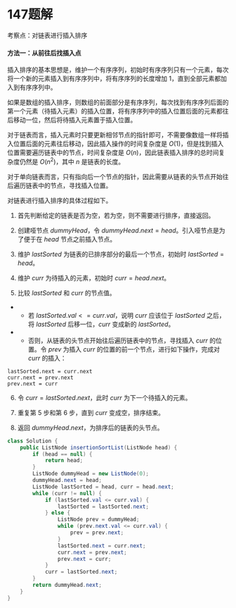 # 147题解
考察点：对链表进行插入排序

#### 方法一：从前往后找插入点

插入排序的基本思想是，维护一个有序序列，初始时有序序列只有一个元素，每次将一个新的元素插入到有序序列中，将有序序列的长度增加 $1$，直到全部元素都加入到有序序列中。

如果是数组的插入排序，则数组的前面部分是有序序列，每次找到有序序列后面的第一个元素（待插入元素）的插入位置，将有序序列中的插入位置后面的元素都往后移动一位，然后将待插入元素置于插入位置。

对于链表而言，插入元素时只要更新相邻节点的指针即可，不需要像数组一样将插入位置后面的元素往后移动，因此插入操作的时间复杂度是 $O(1)$，但是找到插入位置需要遍历链表中的节点，时间复杂度是 $O(n)$，因此链表插入排序的总时间复杂度仍然是 $O(n^2)$，其中 $n$ 是链表的长度。

对于单向链表而言，只有指向后一个节点的指针，因此需要从链表的头节点开始往后遍历链表中的节点，寻找插入位置。

对链表进行插入排序的具体过程如下。

1. 首先判断给定的链表是否为空，若为空，则不需要进行排序，直接返回。

2. 创建哑节点 $dummyHead$，令 $dummyHead.next = head$。引入哑节点是为了便于在 $head$ 节点之前插入节点。

3. 维护 $lastSorted$ 为链表的已排序部分的最后一个节点，初始时 $lastSorted = head$。

4. 维护 $curr$ 为待插入的元素，初始时 $curr = head.next$。

5. 比较 $lastSorted$ 和 $curr$ 的节点值。

- - 若 $lastSorted.val <= curr.val$，说明 $curr$ 应该位于 $lastSorted$ 之后，将 $lastSorted$ 后移一位，$curr$ 变成新的 $lastSorted$。

- - 否则，从链表的头节点开始往后遍历链表中的节点，寻找插入 $curr$ 的位置。令 $prev$ 为插入 $curr$ 的位置的前一个节点，进行如下操作，完成对 $curr$ 的插入：

```
lastSorted.next = curr.next
curr.next = prev.next
prev.next = curr
```


6. 令 $curr = lastSorted.next$，此时 $curr$ 为下一个待插入的元素。

7. 重复第 5 步和第 6 步，直到 $curr$ 变成空，排序结束。

8. 返回 $dummyHead.next$，为排序后的链表的头节点。

```java
class Solution {
    public ListNode insertionSortList(ListNode head) {
        if (head == null) {
            return head;
        }
        ListNode dummyHead = new ListNode(0);
        dummyHead.next = head;
        ListNode lastSorted = head, curr = head.next;
        while (curr != null) {
            if (lastSorted.val <= curr.val) {
                lastSorted = lastSorted.next;
            } else {
                ListNode prev = dummyHead;
                while (prev.next.val <= curr.val) {
                    prev = prev.next;
                }
                lastSorted.next = curr.next;
                curr.next = prev.next;
                prev.next = curr;
            }
            curr = lastSorted.next;
        }
        return dummyHead.next;
    }
}
```
